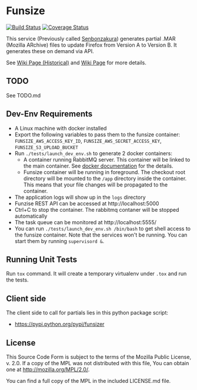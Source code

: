 Funsize
============
[![Build Status](https://travis-ci.org/mozilla/build-funsize.svg?branch=master)](https://travis-ci.org/mozilla/build-funsize)
[![Coverage Status](https://img.shields.io/coveralls/mozilla/build-funsize.svg)](https://coveralls.io/r/mozilla/build-funsize?branch=master)

This service (Previously called [Senbonzakura](http://en.wikipedia.org/wiki/Byakuya_Kuchiki#Senbonzakura)) generates partial .MAR (Mozilla ARchive) files to update Firefox from Version A to Version B. It generates these on demand via API.


See [Wiki Page (Historical)](https://wiki.mozilla.org/User:Ffledgling/Senbonzakura) and [Wiki Page](https://wiki.mozilla.org/ReleaseEngineering/Funsize) for more details.

TODO
----
See TODO.md

Dev-Env Requirements
--------------------
- A Linux machine with docker installed
- Export the following variables to pass them to the funsize container: `FUNSIZE_AWS_ACCESS_KEY_ID`, `FUNSIZE_AWS_SECRET_ACCESS_KEY`, `FUNSIZE_S3_UPLOAD_BUCKET`
- Run `./tests/launch_dev_env.sh` to generate 2 docker containers:
  - A container running RabbitMQ server. This container will be linked to the main container. See [docker documentation](http://docs.docker.com/userguide/dockerlinks/) for the details.
  - Funsize container will be running in foreground. The checkout root directory will be mounted to the `/app` directory inside the container. This means that your file changes will be propagated to the container.
- The application logs will show up in the `logs` directory
- Funzise REST API can be accessed at http://localhost:5000
- Ctrl+C to stop the container. The rabbitmq contaner will be stopped automatically
- The task queue can be monitored at http://localhost:5555/
- You can run `./tests/launch_dev_env.sh /bin/bash` to get shell access to the funsize container. Note that the services won't be running. You can start them by running `supervisord &`.


Running Unit Tests
------------------
Run `tox` command. It will create a temporary virtualenv under `.tox` and run the tests.


Client side
-----------
The client side to call for partials lies in this python package script:
- https://pypi.python.org/pypi/funsizer


License
-------
This Source Code Form is subject to the terms of the Mozilla Public
License, v. 2.0. If a copy of the MPL was not distributed with this
file, You can obtain one at http://mozilla.org/MPL/2.0/.

You can find a full copy of the MPL in the included LICENSE.md file.
